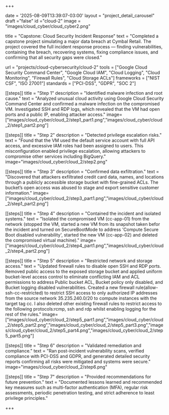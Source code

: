 +++

date = '2025-08-09T13:39:07-03:00'
layout = "project_detail_carousel"
draft ="false"
id ="cloud-2"
image = "images/cloud_cyber/cloud_cyber2.png"


title = "Capstone: Cloud Security Incident Response"
text = "Completed a capstone project simulating a major data breach at Cymbal Retail. The project covered the full incident response process — finding vulnerabilities, containing the breach, recovering systems, fixing compliance issues, and confirming that all security gaps were closed."

url = "projects/cloud-cybersecurity/cloud-2"
tools = ["Google Cloud Security Command Center", "Google Cloud IAM", "Cloud Logging", "Cloud Monitoring", "Firewall Rules", "Cloud Storage ACLs"]
frameworks = ["NIST CSF", "ISO 27001"]
standards = ["PCI-DSS", "GDPR", "SOC 2"]



[[steps]]
title = "Step 1"
description = "Identified malware infection and root cause."
text = "Analyzed unusual cloud activity using Google Cloud Security Command Center and confirmed a malware infection on the compromised VM. Investigated SSH and RDP logs, which revealed that the VM had open ports and a public IP, enabling attacker access."
image=["images/cloud_cyber/cloud_2/step1_part1.png","images/cloud_cyber/cloud_2/step1_part2.png"]

[[steps]]
title = "Step 2"
description = "Detected privilege escalation risks."
text = "Found that the VM used the default service account with full API access, and excessive IAM roles had been assigned to users. This misconfiguration enabled privilege escalation, allowing attackers to compromise other services including BigQuery."
image="images/cloud_cyber/cloud_2/step2.png"

[[steps]]
title = "Step 3"
description = "Confirmed data exfiltration."
text = "Discovered that attackers exfiltrated credit card data, names, and locations through a publicly accessible storage bucket with fine-grained ACLs. The bucket’s open access was abused to stage and export sensitive customer information."
image=["images/cloud_cyber/cloud_2/step3_part1.png","images/cloud_cyber/cloud_2/step1_part2.png"]

[[steps]]
title = "Step 4"
description = "Contained the incident and isolated systems."
text = "Isolated the compromised VM (cc-app-01) from the network (stopped the VM, started a new VM from its snapshot taken befor the incident and turned on SecureBootMode to address 'Compute Secure Boot disabled vulnerability', started the new VM (cc-app-02) and deleted the compromised virtual machine)."
image=["images/cloud_cyber/cloud_2/step4_part1.png","images/cloud_cyber/cloud_2/step4_part2.png"]

[[steps]]
title = "Step 5"
description = "Restricted network and storage access."
text = "Updated firewall rules to disable open SSH and RDP ports. Removed public access to the exposed storage bucket and applied uniform bucket-level access control to eliminate conflicting IAM and ACL permissions to address Public bucket ACL, Bucket policy only disabled, and Bucket logging disabled vulnerabilities. Created a new firewall rule(allow-ssh-cc-restricted) to restrict SSH access to only authorized IP addresses from the source network 35.235.240.0/20 to compute instances with the target tag cc. I also deleted other existing firewall rules to restrict access to the following protocols:rcmp, ssh and rdp whilst enabling logging for the rest of the rules."
image=["images/cloud_cyber/cloud_2/step5_part1.png","images/cloud_cyber/cloud_2/step5_part2.png","images/cloud_cyber/cloud_2/step5_part3.png","images/cloud_cyber/cloud_2/step5_part4.png","images/cloud_cyber/cloud_2/step5_part5.png"]


[[steps]]
title = "Step 6"
description = "Validated remediation and compliance."
text = "Ran post-incident vulnerability scans, verified compliance with PCI-DSS and GDPR, and generated detailed security reports confirming all risks were mitigated and systems were secure."
image="images/cloud_cyber/cloud_2/step6.png"

[[steps]]
title = "Step 7"
description = "Provided recommendations for future prevention."
text = "Documented lessons learned and recommended key measures such as multi-factor authentication (MFA), regular risk assessments, periodic penetration testing, and strict adherence to least privilege principles."


+++